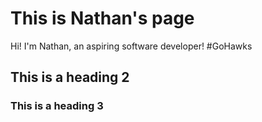 # This is Nathan's page
Hi! I'm Nathan, an aspiring software developer! #GoHawks



## This is a heading 2
### This is a heading 3
